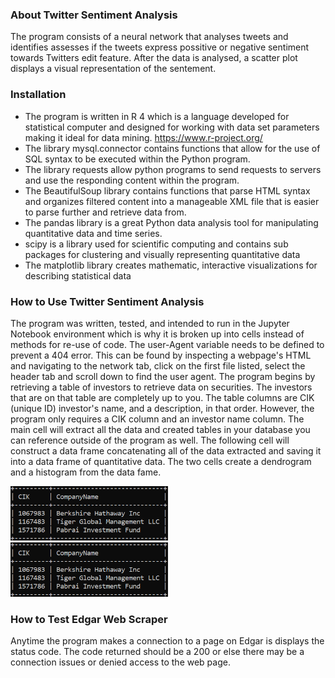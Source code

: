 ### About Twitter Sentiment Analysis
The program consists of a neural network that analyses tweets and identifies assesses if the tweets express possitive or negative sentiment towards Twitters edit feature. After the data is analysed, a scatter plot displays a visual representation of the sentement.

### Installation
- The program is written in R 4 which is a language developed for statistical computer and designed for working with data set parameters making it ideal for data mining. https://www.r-project.org/ 
- The library mysql.connector contains functions that allow for the use of SQL syntax to be executed within the Python program. 
- The library requests allow python programs to send requests to servers and use the responding content within the program.
- The BeautifulSoup library contains functions that parse HTML syntax and organizes filtered content into a manageable XML file that is easier to parse further and retrieve data from.
- The pandas library is a great Python data analysis tool for manipulating quantitative data and time series.
- scipy is a library used for scientific computing and contains sub packages for clustering and visually representing quantitative data
- The matplotlib library creates mathematic, interactive visualizations for describing statistical data

### How to Use Twitter Sentiment Analysis
The program was written, tested, and intended to run in the Jupyter Notebook environment which is why it is broken up into cells instead of methods for re-use of code. The user-Agent variable needs to be defined to prevent a 404 error. This can be found by inspecting a webpage's HTML and navigating to the network tab, click on the first file listed, select the header tab and scroll down to find the user agent. The program begins by retrieving a table of investors to retrieve data on securities. The investors that are on that table are completely up to you. The table columns are CIK (unique ID) investor's name, and a description, in that order. However, the program only requires a CIK column and an investor name column. The main cell will extract all the data and created tables in your database you can reference outside of the program as well. The following cell will construct a data frame concatenating all of the data extracted and saving it into a data frame of quantitative data. The two cells create a dendrogram and a histogram from the data fame.

<img src="https://github.com/ipruter/Edgar-Web-Scraper/blob/main/Images/investor_db.png" height="50%" width="50%" >
<img src="https://github.com/ipruter/Edgar-Web-Scraper/blob/main/Images/investor_db.png" height="50%" width="50%" >

### How to Test Edgar Web Scraper
Anytime the program makes a connection to a page on Edgar is displays the status code. The code returned should be a 200 or else there may be a connection issues or denied access to the web page.

